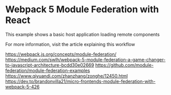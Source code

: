 # Webpack 5 Module Federation with React

This example shows a basic host application loading remote components

For more information, visit the article explaining this workflow

https://webpack.js.org/concepts/module-federation/
https://medium.com/swlh/webpack-5-module-federation-a-game-changer-to-javascript-architecture-bcdd30e02669
https://github.com/module-federation/module-federation-examples
https://www.qiyuandi.com/zhanzhang/zonghe/12450.html
https://dev.to/brandonvilla21/micro-frontends-module-federation-with-webpack-5-426